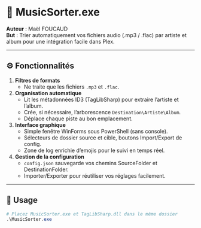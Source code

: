 # 🎵 MusicSorter.exe

**Auteur** : Maël FOUCAUD  
**But** : Trier automatiquement vos fichiers audio (.mp3 / .flac) par artiste et album pour une intégration facile dans Plex.

---

## ⚙️ Fonctionnalités

1. **Filtres de formats**  
   - Ne traite que les fichiers `.mp3` et `.flac`.  
2. **Organisation automatique**  
   - Lit les métadonnées ID3 (TagLibSharp) pour extraire l’artiste et l’album.  
   - Crée, si nécessaire, l’arborescence `Destination\Artiste\Album`.  
   - Déplace chaque piste au bon emplacement.  
3. **Interface graphique**  
   - Simple fenêtre WinForms sous PowerShell (sans console).  
   - Sélecteurs de dossier source et cible, boutons Import/Export de config.  
   - Zone de log enrichie d’emojis pour le suivi en temps réel.  
4. **Gestion de la configuration**  
   - `config.json` sauvegarde vos chemins SourceFolder et DestinationFolder.  
   - Importer/Exporter pour réutiliser vos réglages facilement.  

---

## 🚀 Usage

```powershell
# Placez MusicSorter.exe et TagLibSharp.dll dans le même dossier
.\MusicSorter.exe
